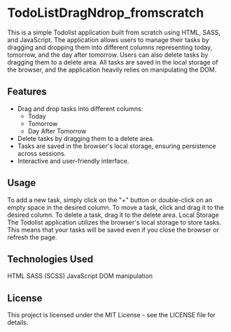 # TodoListDragNdrop_fromscratch

This is a simple Todolist application built from scratch using HTML, SASS, and JavaScript. The application allows users to manage their tasks by dragging and dropping them into different columns representing today, tomorrow, and the day after tomorrow. Users can also delete tasks by dragging them to a delete area. All tasks are saved in the local storage of the browser, and the application heavily relies on manipulating the DOM.

## Features

- Drag and drop tasks into different columns:
  - Today
  - Tomorrow
  - Day After Tomorrow
- Delete tasks by dragging them to a delete area.
- Tasks are saved in the browser's local storage, ensuring persistence across sessions.
- Interactive and user-friendly interface.

## Usage
To add a new task, simply click on the "+" button or double-click on an empty space in the desired column.
To move a task, click and drag it to the desired column.
To delete a task, drag it to the delete area.
Local Storage
The Todolist application utilizes the browser's local storage to store tasks. This means that your tasks will be saved even if you close the browser or refresh the page.

## Technologies Used
HTML
SASS (SCSS)
JavaScript
DOM manipulation

## License
This project is licensed under the MIT License - see the LICENSE file for details.
